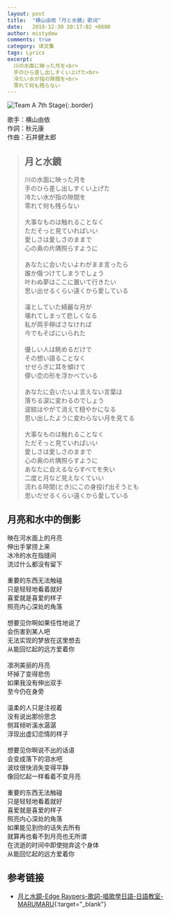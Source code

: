 ```yaml
---
layout: post
title:  "横山由依「月と水鏡」歌词"
date:   2018-12-30 20:17:02 +0800
author: mistydew
comments: true
category: 译文集
tags: Lyrics
excerpt:
  川の水面に映った月を<br>
  手のひら差し出しすくい上げた<br>
  冷たい水が指の隙間を<br>
  零れて何も残らない
---
```

![Team A 7th Stage](http://stage48.net/wiki/images/thumb/2/22/A7thPoster.jpg/423px-A7thPoster.jpg){:.border}

歌手：横山由依<br>
作詞：秋元康<br>
作曲：石井健太郎

<blockquote class="original">
  <h2>月と水鏡</h2>
  <p>
    川の水面に映った月を<br>
    手のひら差し出しすくい上げた<br>
    冷たい水が指の隙間を<br>
    零れて何も残らない<br>
    <br>
    大事なものは触れることなく<br>
    ただそっと見ていればいい<br>
    愛しさは愛しさのままで<br>
    心の奥の片隅照らすように<br>
    <br>
    あなたに会いたいよわがまま言ったら<br>
    誰か傷つけてしまうでしょう<br>
    叶わぬ夢はここに置いて行きたい<br>
    思い出せるくらい遠くから愛している<br>
    <br>
    凜としていた綺麗な月が<br>
    壊れてしまって悲しくなる<br>
    私が両手伸ばさなければ<br>
    今でもそばにいられた<br>
    <br>
    優しい人は眺めるだけで<br>
    その想い語ることなく<br>
    せせらぎに耳を傾けて<br>
    儚い恋の形を浮かべている<br>
    <br>
    あなたに会いたいよ言えない言葉は<br>
    落ちる涙に変わるのでしょう<br>
    波紋はやがて消えて穏やかになる<br>
    思い出したように変わらない月を見てる<br>
    <br>
    大事なものは触れることなく<br>
    ただそっと見ていればいい<br>
    愛しさは愛しさのままで<br>
    心の奥の片隅照らすように<br>
    あなたに会えるならすべてを失い<br>
    二度と月など見えなくていい<br>
    流れる時間(とき)にこの身投げ出そうとも<br>
    思いだせるくらい遠くから愛している
  </p>
</blockquote>

<div class="translation">
  <h2>月亮和水中的倒影</h2>
  <p>
    映在河水面上的月亮<br>
    伸出手掌捞上来<br>
    冰冷的水在指缝间<br>
    流过什么都没有留下<br>
    <br>
    重要的东西无法触碰<br>
    只是轻轻地看着就好<br>
    喜爱就是喜爱的样子<br>
    照亮内心深处的角落<br>
    <br>
    想要见你啊如果任性地说了<br>
    会伤害到某人吧<br>
    无法实现的梦放在这里想去<br>
    从能回忆起的远方爱着你<br>
    <br>
    凛冽美丽的月亮<br>
    坏掉了变得悲伤<br>
    如果我没有伸出双手<br>
    至今仍在身旁<br>
    <br>
    温柔的人只是注视着<br>
    没有说出那份思念<br>
    侧耳倾听溪水潺潺<br>
    浮现出虚幻恋情的样子<br>
    <br>
    想要见你啊说不出的话语<br>
    会变成落下的泪水吧<br>
    波纹很快消失变得平静<br>
    像回忆起一样看着不变月亮<br>
    <br>
    重要的东西无法触碰<br>
    只是轻轻地看着就好<br>
    喜爱就是喜爱的样子<br>
    照亮内心深处的角落<br>
    如果能见到你的话失去所有<br>
    就算再也看不到月亮也无所谓<br>
    在流逝的时间中即使抛弃这个身体<br>
    从能回忆起的远方爱着你
  </p>
</div>

## 参考链接

* [月と水鏡-Edge Raypers-歌詞-唱歌學日語-日語教室-MARUMARU](https://www.jpmarumaru.com/tw/JPSongPlay-6609.html){:target="_blank"}
